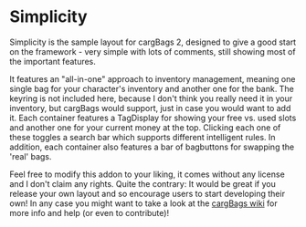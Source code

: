 Simplicity
==========

Simplicity is the sample layout for cargBags 2, designed to give a good start on the framework - very simple with lots of comments, still showing most of the important features.

It features an "all-in-one" approach to inventory management, meaning one single bag for your character's inventory and another one for the bank. The keyring is not included here, because I don't think you really need it in your inventory, but cargBags would support, just in case you would want to add it.
Each container features a TagDisplay for showing your free vs. used slots and another one for your current money at the top. Clicking each one of these toggles a search bar which supports different intelligent rules. In addition, each container also features a bar of bagbuttons for swapping the 'real' bags.

Feel free to modify this addon to your liking, it comes without any license and I don't claim any rights. Quite the contrary: It would be great if you release your own layout and so encourage users to start developing their own! In any case you might want to take a look at the [cargBags wiki](http://github.com/xconstruct/cargBags/wiki) for more info and help (or even to contribute)!
